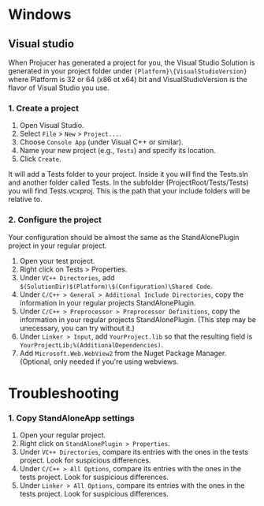 # Windows
## Visual studio
When Projucer has generated a project for you, the Visual Studio Solution is generated in your project folder under `{Platform}\{VisualStudioVersion}` where Platform is 32 or 64 (x86 ot x64) bit and VisualStudioVersion is the flavor of Visual Studio you use.
### 1. **Create a project**
1. Open Visual Studio.
2. Select `File` > `New` > `Project...`.
3. Choose `Console App` (under Visual C++ or similar).
4. Name your new project (e.g., `Tests`) and specify its location.
5. Click `Create`.

It will add a Tests folder to your project. Inside it you will find the Tests.sln and another folder called Tests. In the subfolder (ProjectRoot/Tests/Tests) you will find Tests.vcxproj. This is the path that your include folders will be relative to.

### 2. **Configure the project**
Your configuration should be almost the same as the StandAlonePlugin project in your regular project.

1. Open your test project.
2. Right click on Tests > Properties.
3. Under `VC++ Directories`,  add `$(SolutionDir)$(Platform)\$(Configuration)\Shared Code`.
4. Under `C/C++ > General > Additional Include Directories`, copy the information in your regular projects StandAlonePlugin. 
4. Under `C/C++ > Preprocessor > Preprocessor Definitions`, copy the information in your regular projects StandAlonePlugin. (This step may be unecessary, you can try without it.)
5. Under `Linker > Input`, add `YourProject.lib` so that the resulting field is `YourProjectLib;%(AdditionalDependencies)`.
6. Add `Microsoft.Web.WebView2` from the Nuget Package Manager. (Optional, only needed if you're using webviews.

# Troubleshooting

### 1. Copy StandAloneApp settings
1. Open your regular project.
2. Right click on `StandAlonePlugin > Properties`.
2. Under `VC++ Directories`, compare its entries with the ones in the tests project. Look for suspicious differences. 
3. Under `C/C++ > All Options`, compare its entries with the ones in the tests project. Look for suspicious differences.
4. Under `Linker > All Options`, compare its entries with the ones in the tests project. Look for suspicious differences.
